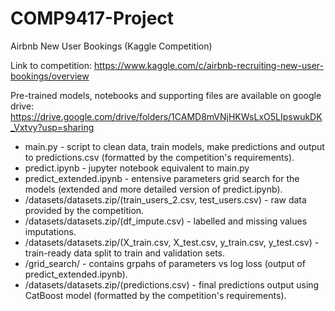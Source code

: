 # COMP9417-Project
Airbnb New User Bookings (Kaggle Competition)

Link to competition:
https://www.kaggle.com/c/airbnb-recruiting-new-user-bookings/overview

Pre-trained models, notebooks and supporting files are available on google drive:
https://drive.google.com/drive/folders/1CAMD8mVNjHKWsLxO5LIpswukDK_Vxtvy?usp=sharing

* main.py - script to clean data, train models, make predictions and output to predictions.csv (formatted by the competition's requirements).
* predict.ipynb - jupyter notebook equivalent to main.py
* predict_extended.ipynb - entensive parameters grid search for the models (extended and more detailed version of predict.ipynb).
* /datasets/datasets.zip/(train_users_2.csv, test_users.csv) -  raw data provided by the competition.
* /datasets/datasets.zip/(df_impute.csv) - labelled and missing values imputations.
* /datasets/datasets.zip/(X_train.csv, X_test.csv, y_train.csv, y_test.csv) - train-ready data split to train and validation sets.
* /grid_search/ - contains grpahs of parameters vs log loss (output of predict_extended.ipynb).
* /datasets/datasets.zip/(predictions.csv) - final predictions output using CatBoost model (formatted by the competition's requirements).
